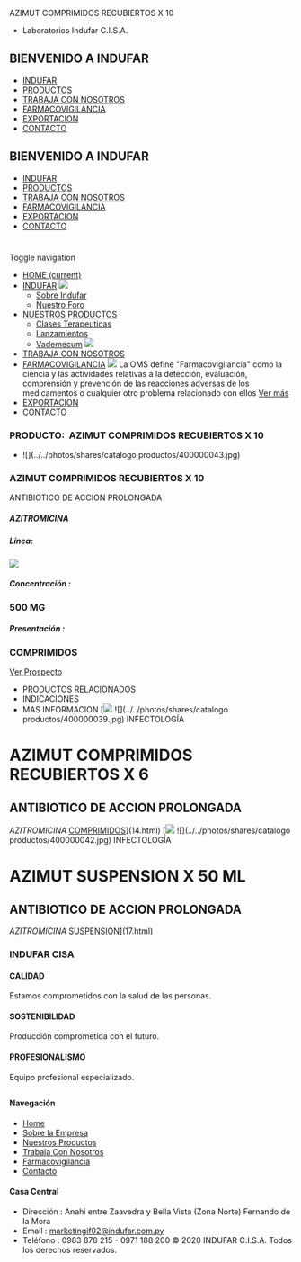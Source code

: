 AZIMUT COMPRIMIDOS RECUBIERTOS X 10
- Laboratorios Indufar C.I.S.A.
## BIENVENIDO A INDUFAR
* [INDUFAR](18.html#)
* [PRODUCTOS](18.html#)
* [TRABAJA CON NOSOTROS](18.html#)
* [FARMACOVIGILANCIA](18.html#)
* [EXPORTACION](18.html#)
* [CONTACTO](18.html#)
## BIENVENIDO A INDUFAR
* [INDUFAR](../../index.html)
* [PRODUCTOS](../../productos.html)
* [TRABAJA CON NOSOTROS](../../trabaja_con_nosotros.html)
* [FARMACOVIGILANCIA](../../farmacovigilancia.html)
* [EXPORTACION](../../exportacion.html)
* [CONTACTO](../../contacto.html)
# 
Toggle navigation
* [HOME (current)](../../index.html)
* [INDUFAR](18.html#) 
  [![ ](../../photos/shares/Sistema/Menu/indufar_menul.jpg)](../../institucional.html)
  - [Sobre Indufar](../../institucional.html)
  - [Nuestro Foro](../../blog.html)
* [NUESTROS PRODUCTOS](18.html#) 
  - [Clases Terapeuticas](../clases_terapeuticas.html)
  - [Lanzamientos](../lanzamientos.html)
  - [Vademecum](../../productos.html)
  [![ ](../../photos/shares/Sistema/Menu/productos.png)](../../productos.html)
* [TRABAJA CON NOSOTROS](../../trabaja_con_nosotros.html)
* [FARMACOVIGILANCIA](18.html#) 
  [![ ](../../photos/shares/Sistema/Menu/TUBOS.png)](../../farmacovigilancia.html)
  La OMS define "Farmacovigilancia" como la ciencia y las actividades relativas a la detección, evaluación, comprensión y prevención de las reacciones adversas de los medicamentos o cualquier otro problema relacionado con ellos
  [Ver más](../../farmacovigilancia.html)
* [EXPORTACION](../../exportacion.html)
* [CONTACTO](../../contacto.html)
### PRODUCTO:  AZIMUT COMPRIMIDOS RECUBIERTOS X 10
* ![](../../photos/shares/catalogo productos/400000043.jpg)
### **AZIMUT COMPRIMIDOS RECUBIERTOS X 10**
ANTIBIOTICO DE ACCION PROLONGADA
##### **AZITROMICINA**
##### **Línea:**
[![](../../photos/shares/Laboratorios/lab_medical.png)](../linea/2.html)
##### **Concentración :**
### 500 MG
##### **Presentación :**
### COMPRIMIDOS
[Ver Prospecto](https://www.indufar.com.py/files/shares/prospectos_/400000042.pdf)
* PRODUCTOS RELACIONADOS
* INDICACIONES
* MAS INFORMACION
[![](../../photos/shares/Laboratorios/lab_medical.png)
![](../../photos/shares/catalogo productos/400000039.jpg)
INFECTOLOGÍA
# AZIMUT COMPRIMIDOS RECUBIERTOS X 6
## ANTIBIOTICO DE ACCION PROLONGADA
*AZITROMICINA*
[COMPRIMIDOS](18.html#)](14.html)
[![](../../photos/shares/Laboratorios/lab_medical.png)
![](../../photos/shares/catalogo productos/400000042.jpg)
INFECTOLOGÍA
# AZIMUT SUSPENSION X 50 ML
## ANTIBIOTICO DE ACCION PROLONGADA
*AZITROMICINA*
[SUSPENSION](18.html#)](17.html)
### INDUFAR CISA
#### CALIDAD
Estamos comprometidos con la salud de las personas.
#### SOSTENIBILIDAD
Producción comprometida con el futuro.
#### PROFESIONALISMO
Equipo profesional especializado.
## 
#### Navegación
* [Home](../../index.html)
* [Sobre la Empresa](../../institucional.html)
* [Nuestros Productos](../../productos.html)
* [Trabaja Con Nosotros](../../trabaja_con_nosotros.html)
* [Farmacovigilancia](../../farmacovigilancia.html)
* [Contacto](../../contacto.html)
#### Casa Central
* Dirección : Anahi entre Zaavedra y Bella Vista (Zona Norte) Fernando de la Mora
* Email : [marketingif02@indufar.com.py](mailto:marketingif02@indufar.com.py)
* Teléfono : 0983 878 215 - 0971 188 200
© 2020 INDUFAR C.I.S.A. Todos los derechos reservados.